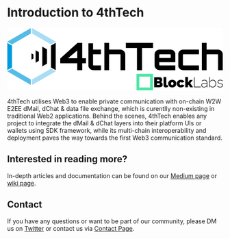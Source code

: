 # Introduction to 4thTech

![4thTech logo](https://github.com/4thtech/static-assets/raw/main/image/blocklabs-4thtech-v2.png)

4thTech utilises Web3 to enable private communication with on-chain W2W E2EE dMail, dChat & data file exchange, which is curentlly non-existing in traditional Web2 applications. Behind the scenes, 4thTech enables any project to integrate the dMail & dChat layers into their platform UIs or wallets using SDK framework, while its multi-chain interoperability and deployment paves the way towards the first Web3 communication standard.

## Interested in reading more?

In-depth articles and documentation can be found on
our [Medium page](https://medium.com/the4thpillar)
or [wiki page](https://wiki.4thtech.io).

## Contact

If you have any questions or want to be part of our community, please DM us on [Twitter](https://twitter.com/4thtechProject) or contact us via
[Contact Page](https://4thtech.io/contact/).
